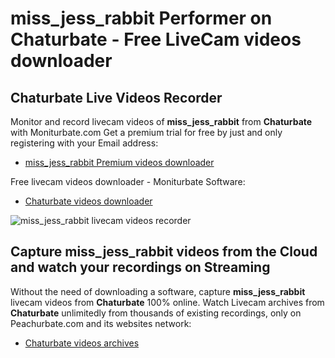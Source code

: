 # miss_jess_rabbit Performer on Chaturbate - Free LiveCam videos downloader

## Chaturbate Live Videos Recorder

Monitor and record livecam videos of **miss_jess_rabbit** from **Chaturbate** with Moniturbate.com
Get a premium trial for free by just and only registering with your Email address:
* [miss_jess_rabbit Premium videos downloader](https://moniturbate.com/request-demo-licence-key.html)

Free livecam videos downloader - Moniturbate Software:
* [Chaturbate videos downloader](https://moniturbate.com/moniturbate-download-software.html)

![miss_jess_rabbit livecam videos recorder](https://peachurnet.com/templates/moniturbate-software.png)


## Capture miss_jess_rabbit videos from the Cloud and watch your recordings on Streaming

Without the need of downloading a software, capture **miss_jess_rabbit** livecam videos from **Chaturbate** 100% online.
Watch Livecam archives from **Chaturbate** unlimitedly from thousands of existing recordings, only on Peachurbate.com and its websites network:
* [Chaturbate videos archives](https://peachurnet.com/)